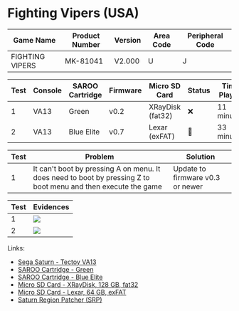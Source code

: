 # Fighting Vipers (USA)

| Game Name       | Product Number | Version | Area Code | Peripheral Code |
| --------------- | -------------- | ------- | --------- | --------------- |
| FIGHTING VIPERS | MK-81041       | V2.000  | U         | J               |

| Test | Console | SAROO Cartridge | Firmware | Micro SD Card    | Status | Time Played |
| ---- | ------- | --------------- | -------- | ---------------- | ------ | ----------- |
| 1    | VA13    | Green           | v0.2     | XRayDisk (fat32) | :x:    | 11 minutes  |
| 2    | VA13    | Blue Elite      | v0.7     | Lexar (exFAT)    | :100:  | 33 minutes  |

| Test | Problem                                                                                                        | Solution                         |
| ---- | -------------------------------------------------------------------------------------------------------------- | -------------------------------- |
| 1    | It can't boot by pressing A on menu. It does need to boot by pressing Z to boot menu and then execute the game | Update to firmware v0.3 or newer |

| Test | Evidences                                                                                        |
| ---- | ------------------------------------------------------------------------------------------------ |
| 1    | [![](https://img.youtube.com/vi/dDIFiXCn5p8/0.jpg)](https://www.youtube.com/watch?v=dDIFiXCn5p8) |
| 2    | [![](https://img.youtube.com/vi/p_VfRmk7ZZI/0.jpg)](https://www.youtube.com/watch?v=p_VfRmk7ZZI) |

Links:

- [Sega Saturn - Tectoy VA13](../../../Info/Consoles/VA13/README.md)
- [SAROO Cartridge - Green](../../../Info/Cartridges/RetroGameParadiseStore/1.32F/README.md)
- [SAROO Cartridge - Blue Elite](../../../../Info/Cartridges/GuangzhouSanStarOnlineShop/1.6/README.md)
- [Micro SD Card - XRayDisk, 128 GB, fat32](../../../Info/SdCards/XRayDisk/128GB/fat32/README.md)
- [Micro SD Card - Lexar, 64 GB, exFAT](../../../../Info/SdCards/Lexar/64GB/exfat/README.md)
- [Saturn Region Patcher (SRP)](https://segaxtreme.net/resources/saturn-region-patcher.81/download)

